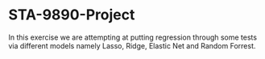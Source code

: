 # STA-9890-Project
In this exercise we are attempting at putting regression through some tests via different models namely Lasso, Ridge, Elastic Net and Random Forrest.
